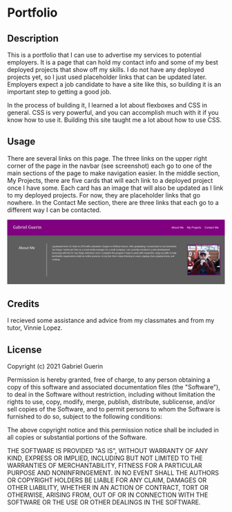 # Portfolio


## Description
This is a portfolio that I can use to advertise my services to potential employers. It is a page that can hold my contact info and some of my best deployed projects that show off my skills. I do not have any deployed projects yet, so I just used placeholder links that can be updated later. Employers expect a job candidate to have a site like this, so building it is an important step to getting a good job.

In the process of building it, I learned a lot about flexboxes and CSS in general. CSS is very powerful, and you can accomplish much with it if you know how to use it. Building this site taught me a lot about how to use CSS.

## Usage
There are several links on this page. The three links on the upper right corner of the page in the navbar (see screenshot) each go to one of the main sections of the page to make navigation easier. In the middle section, My Projects, there are five cards that will each link to a deployed project once I have some. Each card has an image that will also be updated as I link to my deployed projects. For now, they are placeholder links that go nowhere. In the Contact Me section, there are three links that each go to a different way I can be contacted.

![A screenshot showing the navbar in the upper right corner of my website.](assets/images/portfolio-screenshot.png)

## Credits
I recieved some assistance and advice from my classmates and from my tutor, Vinnie Lopez.

## License
Copyright (c) 2021 Gabriel Guerin

Permission is hereby granted, free of charge, to any person obtaining a copy of this software and associated documentation files (the "Software"), to deal in the Software without restriction, including without limitation the rights to use, copy, modify, merge, publish, distribute, sublicense, and/or sell copies of the Software, and to permit persons to whom the Software is furnished to do so, subject to the following conditions:

The above copyright notice and this permission notice shall be included in all copies or substantial portions of the Software.

THE SOFTWARE IS PROVIDED "AS IS", WITHOUT WARRANTY OF ANY KIND, EXPRESS OR IMPLIED, INCLUDING BUT NOT LIMITED TO THE WARRANTIES OF MERCHANTABILITY, FITNESS FOR A PARTICULAR PURPOSE AND NONINFRINGEMENT. IN NO EVENT SHALL THE AUTHORS OR COPYRIGHT HOLDERS BE LIABLE FOR ANY CLAIM, DAMAGES OR OTHER LIABILITY, WHETHER IN AN ACTION OF CONTRACT, TORT OR OTHERWISE, ARISING FROM, OUT OF OR IN CONNECTION WITH THE SOFTWARE OR THE USE OR OTHER DEALINGS IN THE SOFTWARE.

